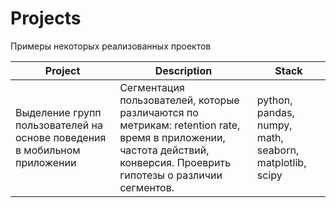# Projects
Примеры некоторых реализованных проектов

| Project  | Description | Stack |
| -------- | ------- | ------- |
| Выделение групп пользователей на основе поведения в мобильном приложении  | Сегментация пользователей, которые различаются по метрикам: retention rate, время в приложении, частота действий, конверсия. Проеврить гипотезы о различии сегментов. | python, pandas, numpy, math, seaborn, matplotlib, scipy |
